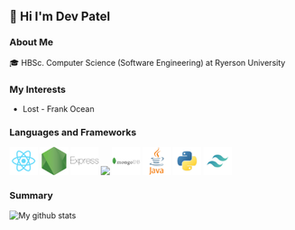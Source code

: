 ## 👋 Hi I'm Dev Patel

### About Me
🎓 HBSc. Computer Science (Software Engineering) at Ryerson University</br>

### My Interests
- Lost - Frank Ocean

### Languages and Frameworks
<code><img height="50" src="https://raw.githubusercontent.com/github/explore/80688e429a7d4ef2fca1e82350fe8e3517d3494d/topics/react/react.png"></code>
<code><img height="50" src="https://raw.githubusercontent.com/github/explore/80688e429a7d4ef2fca1e82350fe8e3517d3494d/topics/nodejs/nodejs.png"></code>
<code><img height="50" src="https://raw.githubusercontent.com/github/explore/80688e429a7d4ef2fca1e82350fe8e3517d3494d/topics/express/express.png"></code>
<code><img height="40" src="https://upload.wikimedia.org/wikipedia/commons/thumb/8/8e/Nextjs-logo.svg/800px-Nextjs-logo.svg.png"></code>
<code><img height="50" src="https://raw.githubusercontent.com/github/explore/80688e429a7d4ef2fca1e82350fe8e3517d3494d/topics/mongodb/mongodb.png"></code>
<code><img height="50" src="https://raw.githubusercontent.com/github/explore/80688e429a7d4ef2fca1e82350fe8e3517d3494d/topics/java/java.png"></code>
<code><img height="50" src="https://raw.githubusercontent.com/github/explore/80688e429a7d4ef2fca1e82350fe8e3517d3494d/topics/python/python.png"></code>
<code><img height="50" src="https://raw.githubusercontent.com/github/explore/80688e429a7d4ef2fca1e82350fe8e3517d3494d/topics/tailwind/tailwind.png"></code>

### Summary

![My github stats](https://github-readme-stats.vercel.app/api?username=devarshi-ap&show_icons=true&theme=dracula&hide=stars,issues)


<!-- <div align='center'>
  <h3><em>"No one knows what it means but it's p r o v a c a t i v e"<em/><h3/>
  <img id="landing-image" src="https://64.media.tumblr.com/9bd6597395a2ee9395ca361103986e9d/tumblr_n37bva6bGA1rqkjmno1_500.gif" alt="Logo"/>
</div>
 -->
